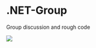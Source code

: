 # .NET-Group
Group discussion and rough code

<img src="https://www.google.com/url?sa=i&url=https%3A%2F%2Fhmhub.in%2Fmis-management-information-system%2F&psig=AOvVaw2Zc6Kiy5hFIlKxTA2dVf4w&ust=1671616344688000&source=images&cd=vfe&ved=0CA0QjRxqFwoTCOjHpKj2h_wCFQAAAAAdAAAAABAD"/>
